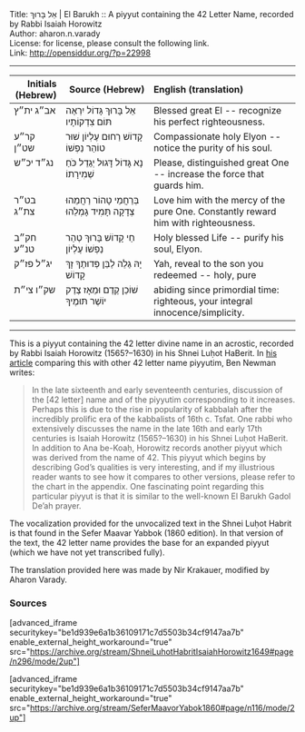<html>
<head></head>
<body>
Title: אֵל בָּרוּךְ | El Barukh :: A piyyut containing the 42 Letter Name, recorded by Rabbi Isaiah Horowitz<br />
Author: aharon.n.varady<br />
License: for license, please consult the following link.<br />
Link: <a href="http://opensiddur.org/?p=22998">http://opensiddur.org/?p=22998</a>
<p />
<hr />

<table style="margin-left: auto;margin-right: auto;" class="draggable">
<thead><tr><th id="x" style="text-align: right;">Initials (Hebrew)</th><th style="text-align: right;">Source (Hebrew)</th><th style="text-align: left;">English (translation)</th></tr></thead>
<tbody>
<tr><td style="vertical-align:top;" width="16%">
<div class="scribe"><span lang="he">
אב״ג 
ית״ץ
</span></div></td>

<td style="vertical-align:top;" width="30%">
<div class="liturgy"><span lang="he">
אֵל בָּרוּךְ גָּדוֹל 
יִרְאֶה תּוֹם צִדְקוֹתָיו
</span></div></td>

<td style="vertical-align:top;" width="50%"><div class="english">
Blessed great El --
recognize his perfect righteousness.
</td></tr>


<tr><td style="vertical-align:top;" width="16%">
<div class="scribe"><span lang="he">
קר״ע 
שט״ן
</span></div></td>

<td style="vertical-align:top;" width="30%">
<div class="liturgy"><span lang="he">
קָדוֹשׁ רַחוּם עֶלְיוֹן 
שׁוּר טוֹהַר נַפְשׁוֹ
</span></div></td>

<td style="vertical-align:top;" width="50%"><div class="english">
Compassionate holy Elyon --
notice the purity of his soul.
</td></tr>


<tr><td style="vertical-align:top;" width="16%">
<div class="scribe"><span lang="he">
נג״ד 
יכ״ש
</span></div></td>

<td style="vertical-align:top;" width="30%">
<div class="liturgy"><span lang="he">
נָא גָּדוֹל דָּגוּל 
יְגַדֵל כֹּחַ שְׁמִירָתוֹ
</span></div></td>

<td style="vertical-align:top;" width="50%"><div class="english">
Please, distinguished great One --
increase the force that guards him.
</td></tr>


<tr><td style="vertical-align:top;" width="16%">
<div class="scribe"><span lang="he">
בט״ר 
צת״ג
</span></div></td>

<td style="vertical-align:top;" width="30%">
<div class="liturgy"><span lang="he">
בְּרַחֲמֵי טָהוֹר רַחֲמֵהוּ 
צְדָקָה תָּמִיד גָמְלֵהוּ
</span></div></td>

<td style="vertical-align:top;" width="50%"><div class="english">
Love him with the mercy of the pure One.
Constantly reward him with righteousness.
</td></tr>


<tr><td style="vertical-align:top;" width="16%">
<div class="scribe"><span lang="he">
חק״ב 
טנ״ע
</span></div></td>

<td style="vertical-align:top;" width="30%">
<div class="liturgy"><span lang="he">
חַי קָדוֹשׁ בָּרוּךְ 
טְהַר נַפְשׁוֹ עֶלְיוֹן
</span></div></td>

<td style="vertical-align:top;" width="50%"><div class="english">
Holy blessed Life -- 
purify his soul, Elyon.
</td></tr>


<tr><td style="vertical-align:top;" width="16%">
<div class="scribe"><span lang="he">
יג״ל 
פז״ק
</span></div></td>

<td style="vertical-align:top;" width="30%">
<div class="liturgy"><span lang="he">
יָהּ גַלֵה לַבֵּן 
פְּדוּתֶךָ זָךְ קָדוֹשׁ
</span></div></td>

<td style="vertical-align:top;" width="50%"><div class="english">
Yah, reveal to the son 
you redeemed -- holy, pure 
</td></tr>


<tr><td style="vertical-align:top;" width="16%">
<div class="scribe"><span lang="he">
שק״ו 
צי״ת
</span></div></td>

<td style="vertical-align:top;" width="30%">
<div class="liturgy"><span lang="he">
שׁוֹכֵן קֶדֶם וּמֵאָז 
צֶדֶק יוֹשֶׁר תּוּמֶיךָ
</span></div></td>

<td style="vertical-align:top;" width="50%"><div class="english">
abiding since primordial time:
righteous, your integral innocence/simplicity.
</div></td></tr>
</tbody></table>

<hr />

This is a piyyut containing the 42 letter divine name in an acrostic, recorded by Rabbi Isaiah Horowitz (1565?–1630) in his Shnei Luḥot HaBerit. In <a href="http://kaphtziel.blogspot.com/2012/05/utterance-of-name-of-42-ana-be-koach-as.html">his article</a> comparing this with other 42 letter name piyyutim, Ben Newman writes:

<blockquote> In the late sixteenth and early seventeenth centuries, discussion of the [42 letter] name and of the piyyutim corresponding to it increases. Perhaps this is due to the rise in popularity of kabbalah after the incredibly prolific era of the kabbalists of 16th c. Tsfat. One rabbi who extensively discusses the name in the late 16th and early 17th centuries is Isaiah Horowitz (1565?–1630) in his Shnei Luḥot HaBerit. In addition to Ana be-Koaḥ, Horowitz records another piyyut which was derived from the name of 42. This piyyut which begins by describing God’s qualities is very interesting, and if my illustrious reader wants to see how it compares to other versions, please refer to the chart in the appendix. One fascinating point regarding this particular piyyut is that it is similar to the well-known El Barukh Gadol De’ah prayer.</blockquote>

The vocalization provided for the unvocalized text in the Shnei Luḥot Habrit is that found in the Sefer Maavar Yabbok (1860 edition). In that version of the text, the 42 letter name provides the base for an expanded piyyut (which we have not yet transcribed fully).

The translation provided here was made by Nir Krakauer, modified by Aharon Varady.

<h3>Sources</h3>

[advanced_iframe securitykey="be1d939e6a1b36109171c7d5503b34cf9147aa7b" enable_external_height_workaround="true" src="https://archive.org/stream/ShneiLuhotHabritIsaiahHorowitz1649#page/n296/mode/2up"]

[advanced_iframe securitykey="be1d939e6a1b36109171c7d5503b34cf9147aa7b" enable_external_height_workaround="true" src="https://archive.org/stream/SeferMaavorYabok1860#page/n116/mode/2up"]

</body>
</html>